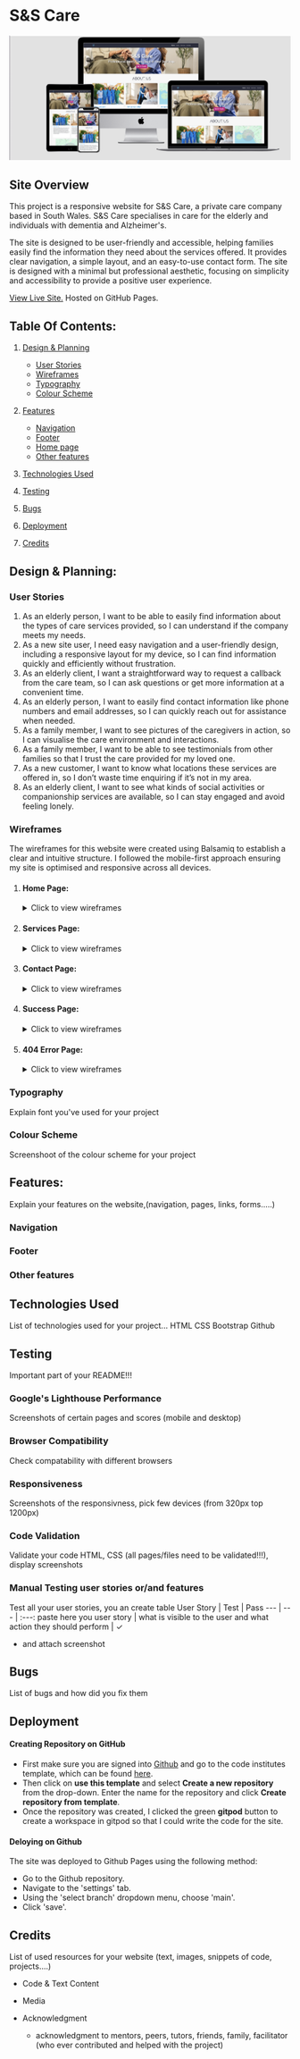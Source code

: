 # S&S Care

![multi-device-mockups](docs/screenshots/multi-device-mockups.png)

## Site Overview

This project is a responsive website for S&S Care, a private care company based in South Wales. S&S Care specialises in care for the elderly and individuals with dementia and Alzheimer's.

The site is designed to be user-friendly and accessible, helping families easily find the information they need about the services offered. It provides clear navigation, a simple layout, and an easy-to-use contact form. The site is designed with a minimal but professional aesthetic, focusing on simplicity and accessibility to provide a positive user experience.

[View Live Site.](https://alexthoma5.github.io/S-and-S-care-mp1/index.html) Hosted on GitHub Pages.

## Table Of Contents:

1. [Design & Planning](#design-&-planning)
   - [User Stories](#user-stories)
   - [Wireframes](#wireframes)
   - [Typography](#typography)
   - [Colour Scheme](#colour-scheme)
2. [Features](#features)

   - [Navigation](#Navigation)
   - [Footer](#Footer)
   - [Home page](#Home-page)
   - [Other features](#Other-features)

3. [Technologies Used](#technologies-used)
4. [Testing](#testing)
5. [Bugs](#bugs)
6. [Deployment](#deployment)
7. [Credits](#credits)

## Design & Planning:

### User Stories

1. As an elderly person, I want to be able to easily find information about the types of care services provided, so I can understand if the company meets my needs.
2. As a new site user, I need easy navigation and a user-friendly design, including a responsive layout for my device, so I can find information quickly and efficiently without frustration.
3. As an elderly client, I want a straightforward way to request a callback from the care team, so I can ask questions or get more information at a convenient time.
4. As an elderly person, I want to easily find contact information like phone numbers and email addresses, so I can quickly reach out for assistance when needed.
5. As a family member, I want to see pictures of the caregivers in action, so I can visualise the care environment and interactions.
6. As a family member, I want to be able to see testimonials from other families so that I trust the care provided for my loved one.
7. As a new customer, I want to know what locations these services are offered in, so I don’t waste time enquiring if it’s not in my area.
8. As an elderly client, I want to see what kinds of social activities or companionship services are available, so I can stay engaged and avoid feeling lonely.

### Wireframes

The wireframes for this website were created using Balsamiq to establish a clear and intuitive structure. I followed the mobile-first approach ensuring my site is optimised and responsive across all devices.

1. #### Home Page:

    <details><summary>Click to view wireframes</em></summary>

    ![Home Page Wireframes](docs/wireframes/home-page.png)

    </details>

2. #### Services Page:

    <details><summary>Click to view wireframes</em></summary>

    ![Services Page Wireframes](docs/wireframes/services-page.png)

    </details>

3. #### Contact Page:

    <details><summary>Click to view wireframes</em></summary>

    ![Contact Page Wireframes](docs/wireframes/contact-page.png)

    </details>

4. #### Success Page:

    <details><summary>Click to view wireframes</em></summary>

    ![Success Page Wireframes](docs/wireframes/success-page.png)

    </details>

5. #### 404 Error Page:

    <details><summary>Click to view wireframes</em></summary>

    ![Error Page Wireframes](docs/wireframes/404-page.png)

    </details>

### Typography
Explain font you've used for your project

### Colour Scheme
Screenshoot of the colour scheme for your project

## Features:

Explain your features on the website,(navigation, pages, links, forms.....)

### Navigation

### Footer

### Other features

## Technologies Used

List of technologies used for your project...
HTML
CSS
Bootstrap
Github

## Testing

Important part of your README!!!

### Google's Lighthouse Performance

Screenshots of certain pages and scores (mobile and desktop)

### Browser Compatibility

Check compatability with different browsers

### Responsiveness

Screenshots of the responsivness, pick few devices (from 320px top 1200px)

### Code Validation

Validate your code HTML, CSS (all pages/files need to be validated!!!), display screenshots

### Manual Testing user stories or/and features

Test all your user stories, you an create table
User Story | Test | Pass
--- | --- | :---:
paste here you user story | what is visible to the user and what action they should perform | &check;

- and attach screenshot

## Bugs

List of bugs and how did you fix them

## Deployment

#### Creating Repository on GitHub

- First make sure you are signed into [Github](https://github.com/) and go to the code institutes template, which can be found [here](https://github.com/Code-Institute-Org/gitpod-full-template).
- Then click on **use this template** and select **Create a new repository** from the drop-down. Enter the name for the repository and click **Create repository from template**.
- Once the repository was created, I clicked the green **gitpod** button to create a workspace in gitpod so that I could write the code for the site.

#### Deloying on Github

The site was deployed to Github Pages using the following method:

- Go to the Github repository.
- Navigate to the 'settings' tab.
- Using the 'select branch' dropdown menu, choose 'main'.
- Click 'save'.

## Credits

List of used resources for your website (text, images, snippets of code, projects....)

- Code & Text Content

- Media

- Acknowledgment
  - acknowledgment to mentors, peers, tutors, friends, family, facilitator (who ever contributed and helped with the project)
